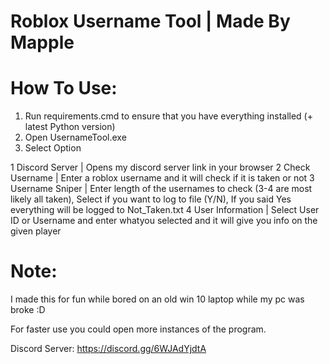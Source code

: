 # Roblox Username Tool | Made By Mapple

# How To Use:

1. Run requirements.cmd to ensure that you have everything installed (+ latest Python version)
2. Open UsernameTool.exe
3. Select Option

1 Discord Server   | Opens my discord server link in your browser
2 Check Username   | Enter a roblox username and it will check if it is taken or not
3 Username Sniper  | Enter length of the usernames to check (3-4 are most likely all taken), Select if you want to log to file (Y/N), If you said Yes everything will be logged to Not_Taken.txt
4 User Information | Select User ID or Username and enter whatyou selected and it will give you info on the given player

# Note:

I made this for fun while bored on an old win 10 laptop while my pc was broke :D

For faster use you could open more instances of the program.

Discord Server: https://discord.gg/6WJAdYjdtA
